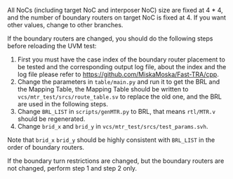 All NoCs (including target NoC and interposer NoC) size are fixed at 4 * 4, and the number of boundary routers on target NoC is fixed at 4. If you want other values, change to other branches.

If the boundary routers are changed, you should do the following steps before reloading the UVM test:

1. First you must have the case index of the boundary router placement to be tested and the corresponding output log file, about the index and the log file please refer to https://github.com/MiskaMoska/Fast-TRA/cpp.
2. Change the parameters in `table/main.py` and run it to get the BRL and the Mapping Table, the Mapping Table should be written to  `vcs/mtr_test/srcs/route_table.sv` to replace the old one, and the BRL are used in the following steps.
3. Change `BRL_LIST` in `scripts/genMTR.py` to BRL, that means `rtl/MTR.v` should be regenerated.
4. Change `brid_x` and `brid_y` in `vcs/mtr_test/srcs/test_params.svh`.

Note that `brid_x` `brid_y` should be highly consistent with `BRL_LIST` in the order of boundary routers.

If the boundary turn restrictions are changed, but the boundary routers are not changed, perform step 1 and step 2 only.
